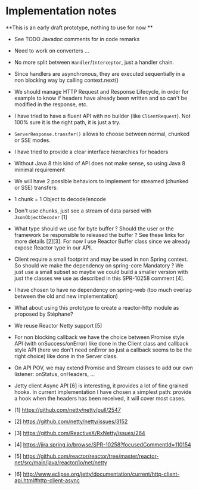 Implementation notes
====================

**This is an early draft prototype, nothing to use for now **

- See TODO Javadoc comments for in code remarks
- Need to work on converters ...
- No more split between `Handler`/`Interceptor`, just a handler chain.
- Since handlers are asynchronous, they are executed sequentially in a non blocking way by calling context.next()
- We should manage HTTP Request and Response Lifecycle, in order for example to know if
  headers have already been written and so can't be modified in the response, etc.
- I have tried to have a fluent API with no builder (like `ClientRequest`). Not 100% sure it is the right path, it is just a try.
- `ServerResponse.transfer()` allows to choose between normal, chunked or SSE modes.
- I have tried to provide a clear interface hierarchies for headers
- Without Java 8 this kind of API does not make sense, so using Java 8 minimal requirement
- We will have 2 possible behaviors to implement for streamed (chunked or SSE) transfers:
 - 1 chunk = 1 Object to decode/encode
 - Don't use chunks, just see a stream of data parsed with `JsonObjectDecoder` [1]
- What type should we use for byte buffer ? Should the user or the framework be responsible to released the buffer ?
  See these links for more details [2][3]. For now I use Reactor Buffer class since we already expose Reactor type
  in our API.
- Client require a small footprint and may be used in non Spring context. So should we make
  the dependency on spring-core Mandatory ? We just use a small subset so maybe we could build
  a smaller version with just the classes we use as described in this SPR-10258 comment [4].
- I have chosen to have no dependency on spring-web (too much overlap between the old and new implementation)
- What about using this prototype to create a reactor-http module as proposed by Stéphane?
- We reuse Reactor Netty support [5]
- For non blocking callback we have the choice between Promise style API (with onSuccess/onError) like done in the Client
  class and callback style API (here we don't need onError so just a callback seems to be the right choice) like done in
  the Server class.
- On API POV, we may extend Promise and Stream classes to add our own listener: onStatus, onHeaders, ...
- Jetty client Async API [6] is interesting, it provides a lot of fine grained hooks. In current implementation
  I have chosen a simplest path: provide a hook when the headers has been received, it will cover most cases.


- [1] https://github.com/netty/netty/pull/2547
- [2] https://github.com/netty/netty/issues/3152
- [3] https://github.com/ReactiveX/RxNetty/issues/264
- [4] https://jira.spring.io/browse/SPR-10258?focusedCommentId=110154
- [5] https://github.com/reactor/reactor/tree/master/reactor-net/src/main/java/reactor/io/net/netty
- [6] http://www.eclipse.org/jetty/documentation/current/http-client-api.html#http-client-async
